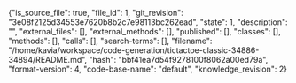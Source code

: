 {"is_source_file": true, "file_id": 1, "git_revision": "3e08f2125d34553e7620b8b2c7e98113bc262ead", "state": 1, "description": "", "external_files": [], "external_methods": [], "published": [], "classes": [], "methods": [], "calls": [], "search-terms": [], "filename": "/home/kavia/workspace/code-generation/tictactoe-classic-34886-34894/README.md", "hash": "bbf41ea7d54f9278100f8062a00ed79a", "format-version": 4, "code-base-name": "default", "knowledge_revision": 2}